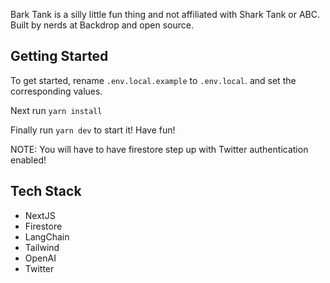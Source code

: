 Bark Tank is a silly little fun thing and not affiliated with Shark Tank or ABC. Built by nerds at Backdrop and open source.

## Getting Started

To get started, rename `.env.local.example` to `.env.local`. and set the corresponding values.

Next run `yarn install`

Finally run `yarn dev` to start it! Have fun!

NOTE: You will have to have firestore step up with Twitter authentication enabled!

## Tech Stack

- NextJS
- Firestore
- LangChain
- Tailwind
- OpenAI
- Twitter
